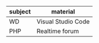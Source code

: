 | subject | material           |
|---------|--------------------|
| WD      | Visual Studio Code |
| PHP     | Realtime forum     |
